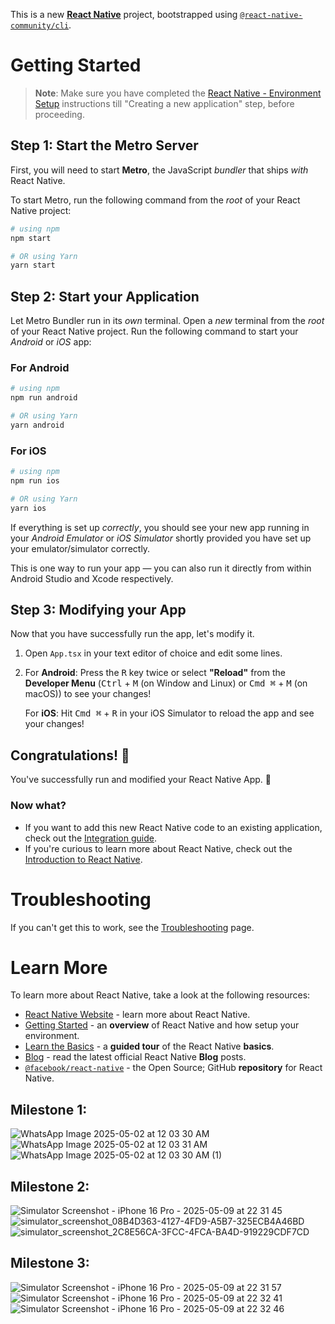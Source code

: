This is a new [**React Native**](https://reactnative.dev) project, bootstrapped using [`@react-native-community/cli`](https://github.com/react-native-community/cli).

# Getting Started

>**Note**: Make sure you have completed the [React Native - Environment Setup](https://reactnative.dev/docs/environment-setup) instructions till "Creating a new application" step, before proceeding.

## Step 1: Start the Metro Server

First, you will need to start **Metro**, the JavaScript _bundler_ that ships _with_ React Native.

To start Metro, run the following command from the _root_ of your React Native project:

```bash
# using npm
npm start

# OR using Yarn
yarn start
```

## Step 2: Start your Application

Let Metro Bundler run in its _own_ terminal. Open a _new_ terminal from the _root_ of your React Native project. Run the following command to start your _Android_ or _iOS_ app:

### For Android

```bash
# using npm
npm run android

# OR using Yarn
yarn android
```

### For iOS

```bash
# using npm
npm run ios

# OR using Yarn
yarn ios
```

If everything is set up _correctly_, you should see your new app running in your _Android Emulator_ or _iOS Simulator_ shortly provided you have set up your emulator/simulator correctly.

This is one way to run your app — you can also run it directly from within Android Studio and Xcode respectively.

## Step 3: Modifying your App

Now that you have successfully run the app, let's modify it.

1. Open `App.tsx` in your text editor of choice and edit some lines.
2. For **Android**: Press the <kbd>R</kbd> key twice or select **"Reload"** from the **Developer Menu** (<kbd>Ctrl</kbd> + <kbd>M</kbd> (on Window and Linux) or <kbd>Cmd ⌘</kbd> + <kbd>M</kbd> (on macOS)) to see your changes!

   For **iOS**: Hit <kbd>Cmd ⌘</kbd> + <kbd>R</kbd> in your iOS Simulator to reload the app and see your changes!

## Congratulations! :tada:

You've successfully run and modified your React Native App. :partying_face:

### Now what?

- If you want to add this new React Native code to an existing application, check out the [Integration guide](https://reactnative.dev/docs/integration-with-existing-apps).
- If you're curious to learn more about React Native, check out the [Introduction to React Native](https://reactnative.dev/docs/getting-started).

# Troubleshooting

If you can't get this to work, see the [Troubleshooting](https://reactnative.dev/docs/troubleshooting) page.

# Learn More

To learn more about React Native, take a look at the following resources:

- [React Native Website](https://reactnative.dev) - learn more about React Native.
- [Getting Started](https://reactnative.dev/docs/environment-setup) - an **overview** of React Native and how setup your environment.
- [Learn the Basics](https://reactnative.dev/docs/getting-started) - a **guided tour** of the React Native **basics**.
- [Blog](https://reactnative.dev/blog) - read the latest official React Native **Blog** posts.
- [`@facebook/react-native`](https://github.com/facebook/react-native) - the Open Source; GitHub **repository** for React Native.



## Milestone 1:
![WhatsApp Image 2025-05-02 at 12 03 30 AM](https://github.com/user-attachments/assets/b13093a1-1c8a-4693-b345-48ce4963a7a2)
![WhatsApp Image 2025-05-02 at 12 03 31 AM](https://github.com/user-attachments/assets/7eb62bf8-c7e1-4395-b761-159279042cd2)
![WhatsApp Image 2025-05-02 at 12 03 30 AM (1)](https://github.com/user-attachments/assets/a13b92ca-771b-4783-966f-42dd95ad860f)

## Milestone 2:
![Simulator Screenshot - iPhone 16 Pro - 2025-05-09 at 22 31 45](https://github.com/user-attachments/assets/127aadbe-eb9a-4202-8896-ae973b42c77f)
![simulator_screenshot_08B4D363-4127-4FD9-A5B7-325ECB4A46BD](https://github.com/user-attachments/assets/40261cd5-b3ba-4826-bce4-ad3178ddb000)
![simulator_screenshot_2C8E56CA-3FCC-4FCA-BA4D-919229CDF7CD](https://github.com/user-attachments/assets/add50814-9446-4305-9f5a-28aca7e068fe)

## Milestone 3:
![Simulator Screenshot - iPhone 16 Pro - 2025-05-09 at 22 31 57](https://github.com/user-attachments/assets/31b2a0bd-6eca-4162-86d1-e7e623fa2eae)
![Simulator Screenshot - iPhone 16 Pro - 2025-05-09 at 22 32 41](https://github.com/user-attachments/assets/573cbbc4-4f0d-4110-85a9-63d6017a9ae8)
![Simulator Screenshot - iPhone 16 Pro - 2025-05-09 at 22 32 46](https://github.com/user-attachments/assets/24064779-7d0d-4e49-9749-6f7afdebe756)

